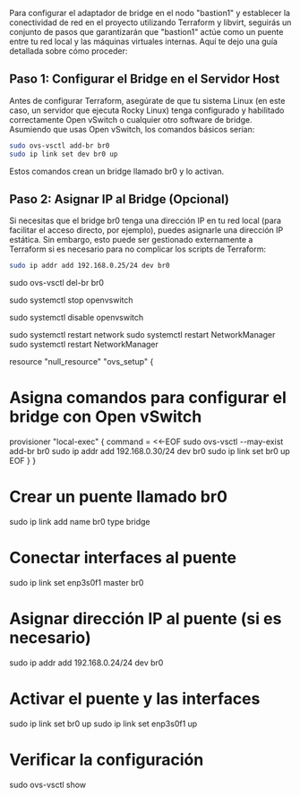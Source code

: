 Para configurar el adaptador de bridge en el nodo "bastion1" y establecer la conectividad de red en el proyecto utilizando Terraform y libvirt, seguirás un conjunto de pasos que garantizarán que "bastion1" actúe como un puente entre tu red local y las máquinas virtuales internas. Aquí te dejo una guía detallada sobre cómo proceder:

## Paso 1: Configurar el Bridge en el Servidor Host
Antes de configurar Terraform, asegúrate de que tu sistema Linux (en este caso, un servidor que ejecuta Rocky Linux) tenga configurado y habilitado correctamente Open vSwitch o cualquier otro software de bridge. Asumiendo que usas Open vSwitch, los comandos básicos serían:

```bash
sudo ovs-vsctl add-br br0
sudo ip link set dev br0 up
```

Estos comandos crean un bridge llamado br0 y lo activan.

## Paso 2: Asignar IP al Bridge (Opcional)
Si necesitas que el bridge br0 tenga una dirección IP en tu red local (para facilitar el acceso directo, por ejemplo), puedes asignarle una dirección IP estática. Sin embargo, esto puede ser gestionado externamente a Terraform si es necesario para no complicar los scripts de Terraform:

```bash
sudo ip addr add 192.168.0.25/24 dev br0
```



sudo ovs-vsctl del-br br0

sudo systemctl stop openvswitch

sudo systemctl disable openvswitch


sudo systemctl restart network
sudo systemctl restart NetworkManager
sudo systemctl restart NetworkManager



resource "null_resource" "ovs_setup" {
  # Asigna comandos para configurar el bridge con Open vSwitch
  provisioner "local-exec" {
    command = <<-EOF
      sudo ovs-vsctl --may-exist add-br br0
      sudo ip addr add 192.168.0.30/24 dev br0
      sudo ip link set br0 up
    EOF
  }
}


# Crear un puente llamado br0
sudo ip link add name br0 type bridge

# Conectar interfaces al puente
sudo ip link set enp3s0f1 master br0

# Asignar dirección IP al puente (si es necesario)
sudo ip addr add 192.168.0.24/24 dev br0

# Activar el puente y las interfaces
sudo ip link set br0 up
sudo ip link set enp3s0f1 up

# Verificar la configuración
sudo ovs-vsctl show
